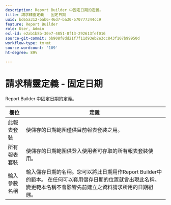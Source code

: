 ```yaml
---
description: Report Builder 中固定日期的定義。
title: 請求精靈定義 - 固定日期
uuid: bd65a312-bab6-46d7-ba30-570777344cc9
feature: Report Builder
role: User, Admin
exl-id: e2ab1b8b-30e7-4851-8f13-292613fef016
source-git-commit: bb908f8dd21f7f11d93eb2e3cc843f107b99950d
workflow-type: tm+mt
source-wordcount: '109'
ht-degree: 89%

---
```


# 請求精靈定義 - 固定日期

Report Builder 中固定日期的定義。

| 欄位 | 定義 |
|--- |--- |
| 此報表套裝 | 使儲存的日期範圍僅供目前報表套裝之用。 |
| 所有報表套裝 | 使儲存的日期範圍供登入使用者可存取的所有報表套裝使用。 |
| 輸入參數名稱 | 輸入儲存日期的名稱。您可以將此日期用作Report Builder中的範本。 在任何可以套用儲存日期的位置就會出現此名稱。變更範本名稱不會影響先前建立之資料請求所用的日期組態。 |

